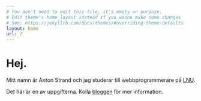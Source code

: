 ```yaml
---
# You don't need to edit this file, it's empty on purpose.
# Edit theme's home layout instead if you wanna make some changes
# See: https://jekyllrb.com/docs/themes/#overriding-theme-defaults
layout: home
url: /
---
```


# Hej.
Mitt namn är Anton Strand och jag studerar till webbprogrammerare på [LNU](https://lnu.se/program/webbprogrammerare/kalmar-ht/).

Det här är en av uppgifterna. Kolla [bloggen](blog.html) för mer information.
